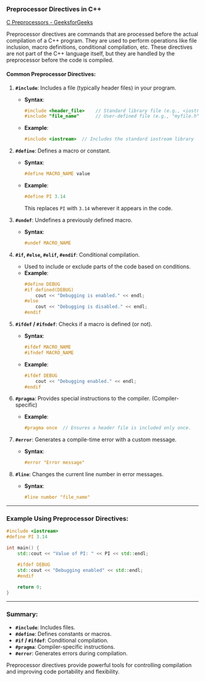 ### Preprocessor Directives in C++
[C Preprocessors - GeeksforGeeks](https://www.geeksforgeeks.org/cc-preprocessors/)

Preprocessor directives are commands that are processed before the actual compilation of a C++ program. They are used to perform operations like file inclusion, macro definitions, conditional compilation, etc. These directives are not part of the C++ language itself, but they are handled by the preprocessor before the code is compiled.

#### Common Preprocessor Directives:

1. **`#include`**: Includes a file (typically header files) in your program.
   - **Syntax**:
     ```cpp
     #include <header_file>    // Standard library file (e.g., <iostream>)
     #include "file_name"      // User-defined file (e.g., "myfile.h")
     ```
   - **Example**:
     ```cpp
     #include <iostream>  // Includes the standard iostream library
     ```

2. **`#define`**: Defines a macro or constant.
   - **Syntax**:
     ```cpp
     #define MACRO_NAME value
     ```
   - **Example**:
     ```cpp
     #define PI 3.14
     ```
     This replaces `PI` with `3.14` wherever it appears in the code.

3. **`#undef`**: Undefines a previously defined macro.
   - **Syntax**:
     ```cpp
     #undef MACRO_NAME
     ```

4. **`#if`, `#else`, `#elif`, `#endif`**: Conditional compilation.
   - Used to include or exclude parts of the code based on conditions.
   - **Example**:
     ```cpp
     #define DEBUG
     #if defined(DEBUG)
         cout << "Debugging is enabled." << endl;
     #else
         cout << "Debugging is disabled." << endl;
     #endif
     ```

5. **`#ifdef` / `#ifndef`**: Checks if a macro is defined (or not).
   - **Syntax**:
     ```cpp
     #ifdef MACRO_NAME
     #ifndef MACRO_NAME
     ```
   - **Example**:
     ```cpp
     #ifdef DEBUG
         cout << "Debugging enabled." << endl;
     #endif
     ```

6. **`#pragma`**: Provides special instructions to the compiler. (Compiler-specific)
   - **Example**:
     ```cpp
     #pragma once  // Ensures a header file is included only once.
     ```

7. **`#error`**: Generates a compile-time error with a custom message.
   - **Syntax**:
     ```cpp
     #error "Error message"
     ```

8. **`#line`**: Changes the current line number in error messages.
   - **Syntax**:
     ```cpp
     #line number "file_name"
     ```

---

### Example Using Preprocessor Directives:

```cpp
#include <iostream>
#define PI 3.14

int main() {
    std::cout << "Value of PI: " << PI << std::endl;

    #ifdef DEBUG
    std::cout << "Debugging enabled" << std::endl;
    #endif
    
    return 0;
}
```

---

### Summary:

- **`#include`**: Includes files.
- **`#define`**: Defines constants or macros.
- **`#if` / `#ifdef`**: Conditional compilation.
- **`#pragma`**: Compiler-specific instructions.
- **`#error`**: Generates errors during compilation.

Preprocessor directives provide powerful tools for controlling compilation and improving code portability and flexibility.